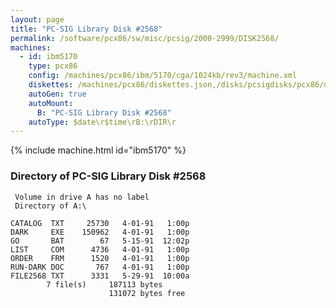 ```yaml
---
layout: page
title: "PC-SIG Library Disk #2568"
permalink: /software/pcx86/sw/misc/pcsig/2000-2999/DISK2568/
machines:
  - id: ibm5170
    type: pcx86
    config: /machines/pcx86/ibm/5170/cga/1024kb/rev3/machine.xml
    diskettes: /machines/pcx86/diskettes.json,/disks/pcsigdisks/pcx86/diskettes.json
    autoGen: true
    autoMount:
      B: "PC-SIG Library Disk #2568"
    autoType: $date\r$time\rB:\rDIR\r
---
```


{% include machine.html id="ibm5170" %}

### Directory of PC-SIG Library Disk #2568

     Volume in drive A has no label
     Directory of A:\

    CATALOG  TXT     25730   4-01-91   1:00p
    DARK     EXE    150962   4-01-91   1:00p
    GO       BAT        67   5-15-91  12:02p
    LIST     COM      4736   4-01-91   1:00p
    ORDER    FRM      1520   4-01-91   1:00p
    RUN-DARK DOC       767   4-01-91   1:00p
    FILE2568 TXT      3331   5-29-91  10:00a
            7 file(s)     187113 bytes
                          131072 bytes free
